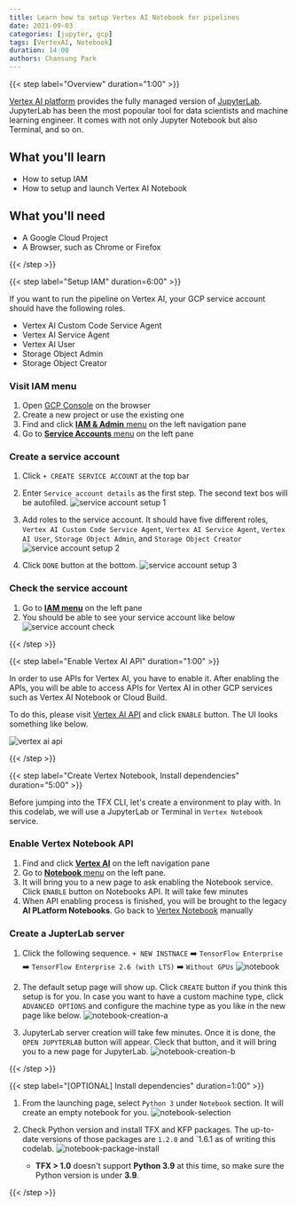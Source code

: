 ```yaml
---
title: Learn how to setup Vertex AI Notebook for pipelines
date: 2021-09-03
categories: [jupyter, gcp]
tags: [VertexAI, Notebook]
duration: 14:00
authors: Chansung Park
---
```


{{< step label="Overview" duration="1:00" >}}

[Vertex AI platform](https://cloud.google.com/vertex-ai) provides the fully managed version of [JupyterLab](https://jupyter.org/). JupyterLab has been the most popoular tool for data scientists and machine learning engineer. It comes with not only Jupyter Notebook but also Terminal, and so on. 

## **What you'll learn**
- How to setup IAM
- How to setup and launch Vertex AI Notebook

## **What you'll need**
- A Google Cloud Project
- A Browser, such as Chrome or Firefox

{{< /step >}}

{{< step label="Setup IAM" duration=6:00" >}}

If you want to run the pipeline on Vertex AI, your GCP service account should have the following roles.
- Vertex AI Custom Code Service Agent
- Vertex AI Service Agent
- Vertex AI User
- Storage Object Admin
- Storage Object Creator

### **Visit IAM menu**

1. Open [GCP Console](https://console.cloud.google.com/) on the browser
2. Create a new project or use the existing one
3. Find and click [**IAM & Admin** menu](https://console.cloud.google.com/iam-admin/) on the left navigation pane
4. Go to [**Service Accounts** menu](https://console.cloud.google.com/iam-admin/serviceaccounts) on the left pane

### **Create a service account**

1. Click `+ CREATE SERVICE ACCOUNT` at the top bar

2. Enter `Service account details` as the first step. The second text bos will be autofiled.
![service account setup 1](images/service-account-1.png)

3. Add roles to the service account. It should have five different roles, `Vertex AI Custom Code Service Agent`, `Vertex AI Service Agent`, `Vertex AI User`, `Storage Object Admin`, and `Storage Object Creator`
![service account setup 2](images/service-account-2.png)

4. Click `DONE` button at the bottom.
![service account setup 3](images/service-account-3.png)

### **Check the service account**

1. Go to [**IAM menu**](https://console.cloud.google.com/iam-admin/iam) on the left pane
2. You should be able to see your service account like below
![service account check](images/service-account-4.png)

{{< /step >}}

{{< step label="Enable Vertex AI API" duration="1:00" >}}

In order to use APIs for Vertex AI, you have to enable it. After enabling the APIs, you will be able to access APIs for Vertex AI in other GCP services such as Vertex AI Notebook or Cloud Build.

To do this, please visit [Vertex AI API](https://console.developers.google.com/apis/api/aiplatform.googleapis.com/overview) and click `ENABLE` button. The UI looks something like below.

![vertex ai api](images/vertex-ai-api.png)

{{< /step >}}

{{< step label="Create Vertex Notebook, Install dependencies" duration="5:00" >}}

Before jumping into the TFX CLI, let's create a environment to play with. In this codelab, we will use a JupyterLab or Terminal in `Vertex Notebook` service.

### **Enable Vertex Notebook API**

1. Find and click [**Vertex AI**](https://console.cloud.google.com/vertex-ai) on the left navigation pane
2. Go to [**Notebook** menu](https://console.cloud.google.com/vertex-ai/notebooks) on the left pane. 
3. It will bring you to a new page to ask enabling the Notebook service. Click `ENABLE` button on Notebooks API. It will take few minutes
4. When API enabling process is finished, you will be brought to the legacy **AI PLatform Notebooks**. Go back to [Vertex Notebook](https://console.cloud.google.com/vertex-ai/notebooks) manually

### **Create a JupterLab server**

1. Click the following sequence. `+ NEW INSTNACE`  ➡️  `TensorFlow Enterprise`  ➡️  `TensorFlow Enterprise 2.6 (with LTS)`  ➡️  `Without GPUs`
![notebook](images/notebook.png)

2. The default setup page will show up. Click `CREATE` button if you think this setup is for you. In case you want to have a custom machine type, click `ADVANCED OPTIONS` and configure the machine type as you like in the new page like below.
![notebook-creation-a](images/notebook-creation.png)

3. JupyterLab server creation will take few minutes. Once it is done, the `OPEN JUPYTERLAB` button will appear. Cleck that button, and it will bring you to a new page for JupyterLab.
![notebook-creation-b](images/notebook-open.png)

{{< /step >}}

{{< step label="[OPTIONAL] Install dependencies" duration=1:00" >}}

1. From the launching page, select `Python 3` under `Notebook` section. It will create an empty notebook for you.
![notebook-selection](images/notebook-selection.png)

2. Check Python version and install TFX and KFP packages. The up-to-date versions of those packages are `1.2.0` and `1.6.1 as of writing this codelab.
![notebook-package-install](images/notebook-package-install.png)
    - **TFX > 1.0** doesn't support **Python 3.9** at this time, so make sure the Python version is under **3.9**.

{{< /step >}}
